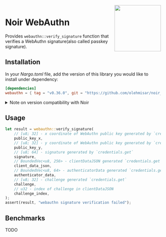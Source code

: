 <!-- # noir-library-starter

This repository is a template used by the noir-lang org when creating internally maintained libraries.

This provides out of the box:

- A simple CI setup to test and format the library
- A canary flagging up compilation failures on nightly releases.
- A [release-please](https://github.com/googleapis/release-please) setup to ease creating releases for the library.

Feel free to use this template as a starting point to create your own Noir libraries.

--- -->
<img align="right" width="150" height="150" top="100" src="https://i.ibb.co/v616BthP/379873650-ca50c467-1bfd-485a-9351-073fb34a76da.jpg">

# Noir WebAuthn

Provides `webauthn::verify_signature` function that verifies a WebAuthn signature(also called passkey signature).

## Installation

In your _Nargo.toml_ file, add the version of this library you would like to install under dependency:

```toml
[dependencies]
webauthn = { tag = "v0.36.0", git = "https://github.com/olehmisar/noir_webauthn" }
```

<details>
<summary>
Note on version compatibility with Noir
</summary>

The version of this library matches the version of Noir. The patch version may be different if a bugfix or a new feature is added for the same version of Noir. E.g., this library version v0.36.0 and this library version v0.36.1 are compatible with noir@v0.36.0.

</details>

## Usage

```rs
let result = webauthn::verify_signature(
    // [u8; 32] - x coordinate of WebAuthn public key generated by `credentials.create`
    public_key_x,
    // [u8; 32] - y coordinate of WebAuthn public key generated by `credentials.create`
    public_key_y,
    // [u8; 64] - signature generated by `credentials.get`
    signature,
    // BoundedVec<u8, 256> - clientDataJSON generated `credentials.get`
    client_data_json,
    // BoundedVec<u8, 64> - authenticatorData generated `credentials.get`
    authenticator_data,
    // [u8; 32] - challenge generated `credentials.get`
    challenge,
    // u32 - index of challenge in clientDataJSON
    challenge_index,
);
assert(result, "webauthn signature verification failed");
```

## Benchmarks

TODO
